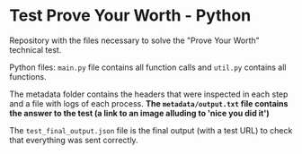 # Test Prove Your Worth - Python

Repository with the files necessary to solve the "Prove Your Worth" technical test.

Python files: `main.py` file contains all function calls and `util.py` contains all functions.

The metadata folder contains the headers that were inspected in each step and a file with logs of each process. **The `metadata/output.txt` file contains the answer to the test (a link to an image alluding to 'nice you did it')**

The `test_final_output.json` file is the final output (with a test URL) to check that everything was sent correctly.